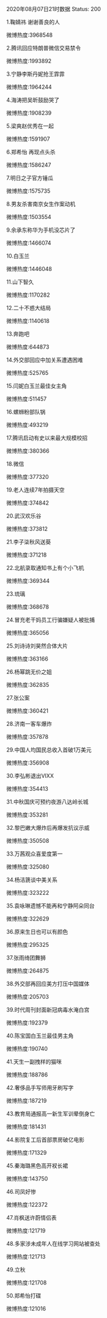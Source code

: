 2020年08月07日21时数据
Status: 200

1.鞠婧祎 谢谢善良的人

微博热度:3968548

2.腾讯回应特朗普微信交易禁令

微博热度:1993892

3.宁静李斯丹妮抢王霏霏

微博热度:1964244

4.海涛把吴昕鼓励哭了

微博热度:1908239

5.梁爽赵优秀在一起

微博热度:1591907

6.郑希怡 再现点头杀

微博热度:1586247

7.明日之子官方锤瓜

微博热度:1575735

8.男友杀害南京女生作案动机

微博热度:1503554

9.余承东称华为手机没芯片了

微博热度:1466074

10.白玉兰

微博热度:1446048

11.山下智久

微博热度:1170282

12.二十不惑大结局

微博热度:1140618

13.奔跑吧

微博热度:644873

14.外交部回应中加关系遭遇困难

微博热度:525765

15.闫妮白玉兰最佳女主角

微博热度:511457

16.螺蛳粉部队锅

微博热度:493219

17.腾讯启动有史以来最大规模校招

微博热度:380366

18.微信

微博热度:377320

19.老人连续7年拍摄天空

微博热度:374842

20.武汉欢乐谷

微博热度:373812

21.李子柒秋风送葵

微博热度:371218

22.北航录取通知书上有个小飞机

微博热度:369344

23.琉璃

微博热度:368678

24.冒充老干妈员工行骗嫌疑人被批捕

微博热度:365056

25.刘诗诗刘昊然合体大片

微博热度:363166

26.杨幂跳无价之姐

微博热度:362835

27.张公案

微博热度:360421

28.济南一客车爆炸

微博热度:357878

29.中国人均国民总收入首破1万美元

微博热度:356908

30.李弘彬退出VIXX

微博热度:354413

31.中秋国庆可预约夜游八达岭长城

微博热度:353281

32.黎巴嫩大爆炸后再爆发抗议示威

微博热度:350508

33.万茜观众喜爱度第一

微博热度:325080

34.杨洁篪谈中美关系

微博热度:323222

35.袁咏琳遗憾不能再和宁静阿朵同台

微博热度:322629

36.原来生日也可以有颜色

微博热度:295325

37.张雨绮团舞狮

微博热度:264875

38.外交部再回应美方打压中国媒体

微博热度:205703

39.时代周刊封面新冠病毒水淹白宫

微博热度:192379

40.陈宝国白玉兰最佳男主角

微博热度:190740

41.天生一副拽样的猫咪

微博热度:188786

42.奢侈品手写师用牙刷写字

微博热度:187219

43.教育局通报高一新生军训晕倒身亡

微博热度:181431

44.影院复工后首部票房破亿电影

微博热度:171329

45.秦海璐黑色高开衩长裙

微博热度:143750

46.司凤好惨

微博热度:122372

47.肖枫送许蔚情侣表

微博热度:121719

48.多家涉未成年人在线学习网站被查处

微博热度:121713

49.立秋

微博热度:121708

50.郑希怡打碟

微博热度:121016

